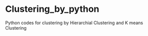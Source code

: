# Clustering_by_python
Python codes for clustering by Hierarchial Clustering and K means Clustering

